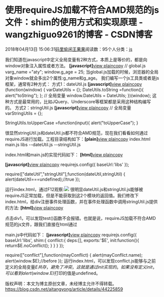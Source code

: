 
# 使用requireJS加载不符合AMD规范的js文件：shim的使用方式和实现原理 - wangzhiguo9261的博客 - CSDN博客


2018年04月13日 15:06:31[码里偷闲王果果](https://me.csdn.net/wangzhiguo9261)阅读数：95个人分类：[js](https://blog.csdn.net/wangzhiguo9261/article/category/7508784)


我们知道在javascript中定义全局变量有2种方式，本质上是等价的，都是向window对象注入属性或者方法。
**[javascript]**[view plain](https://blog.csdn.net/aitangyong/article/details/44225859#)[copy](https://blog.csdn.net/aitangyong/article/details/44225859#)
// global.js
varg_name ="aty";
window.g_age = 25;
当global.js加载的时候，浏览器的全局对象window就会多出2个属性:g_name和g_age。
我们编写一个js工具类或者是js框架，通常有2种方式：
方式1：dateUtil.js
**[javascript]**[view plain](https://blog.csdn.net/aitangyong/article/details/44225859#)[copy](https://blog.csdn.net/aitangyong/article/details/44225859#)
(function(window) {
varDateUtils = {};
DateUtils.toString =function(){
alert("toString");
};
// 全局变量
window.DateUtils = DateUtils;
})(window);
这种方式是最常用的，比如JQuery、Underscore等框架都是采用这种结构编写的。
方式2：stringUtil.js
**[javascript]**[view plain](https://blog.csdn.net/aitangyong/article/details/44225859#)[copy](https://blog.csdn.net/aitangyong/article/details/44225859#)
// 全局变量
varStringUtils = {};

StringUtils.toUpperCase =function(input){
alert("toUpperCase");
}

很显然stringUtil.js和dateUtil.js都不符合AMD规范，现在我们看看如何通过requireJS进行加载。工程目录结构如下：**[plain]**[view plain](https://blog.csdn.net/aitangyong/article/details/44225859#)[copy](https://blog.csdn.net/aitangyong/article/details/44225859#)
index.html
main.js
libs
--dateUtil.js
--stringUtil.js

index.html和main.js的实现代码如下：
**[html]**[view plain](https://blog.csdn.net/aitangyong/article/details/44225859#)[copy](https://blog.csdn.net/aitangyong/article/details/44225859#)
<!doctype html>
<html>
<head>
<title>shim</title>
<metacharset="utf-8">
<scriptdata-main="main.js"src="./../requirejs-2.1.15.js"></script>
</head>
<body>
<divid="div1"style="width:200px;height:200px;background-color:\#465ae0;"></div>
</body>
</html>

**[javascript]**[view plain](https://blog.csdn.net/aitangyong/article/details/44225859#)[copy](https://blog.csdn.net/aitangyong/article/details/44225859#)
requirejs.config({
baseUrl:'libs'
});

require(["dateUtil","stringUtil"],function(dateUtil,stringUtil) {
alert(dateUtil===undefined);//true
});

运行index.html，通过F12观察:![](https://img-blog.csdn.net/20150312194932158?watermark/2/text/aHR0cDovL2Jsb2cuY3Nkbi5uZXQvYWl0YW5neW9uZw==/font/5a6L5L2T/fontsize/400/fill/I0JBQkFCMA==/dissolve/70/gravity/Center)
很明显dateUtil.js和stringUtil.js能够被requireJS正常加载，但是不能获取到这2个模块的返回值。我们修改下index.html，给div注册事件处理函数，并在事件处理函数中调用stringUtil.js提供的方法:
**[html]**[view plain](https://blog.csdn.net/aitangyong/article/details/44225859#)[copy](https://blog.csdn.net/aitangyong/article/details/44225859#)
<!doctype html>
<html>
<head>
<title>shim</title>
<metacharset="utf-8">
<scriptdata-main="main.js"src="./../requirejs-2.1.15.js"></script>
<script>
function test()
{
StringUtils.toUpperCase();
}
</script>
</head>
<body>
<divid="div1"style="width:200px;height:200px;background-color:\#465ae0;"onclick="test();"></div>
</body>
</html>
点击div1，可以发现test()函数不会报错。也就是说，requireJS加载不符合AMD规范的js文件，跟我们直接在html通过<script>标签加载，没有太大的差别。js文件中引入的全局变量，依然会存在，依然能够正常使用。
下面我们看下shim参数的使用方式，我们将main.js修改如下:
**[javascript]**[view plain](https://blog.csdn.net/aitangyong/article/details/44225859#)[copy](https://blog.csdn.net/aitangyong/article/details/44225859#)
requirejs.config({
baseUrl:'libs',
shim:{
dateUtil:{
deps:[],
exports:'DateUtils'
},
stringUtil:{
deps:[],
exports:'StringUtils'
}
}
});

require(["dateUtil","stringUtil"],function(dateUtil,stringUtil) {
stringUtil.toUpperCase();
dateUtil.toString();
});
这段代码可以正常运行，可以看到：shim参数能够帮助我们以AMD模块的方式，使用那些不符合AMD规范的模块。下面接介绍下：deps和exports的含义。exports很好理解，就是模块的返回值。main.js中exports的值，一定要与dateUtil.js和stringUtil.js中暴露出的全局变量名称一致。很显然dateUtil.js和stringUtil.js这2个模块的返回值，就是暴露出的全局变量window.DateUtils和window.StringUtils，requireJS框架就是将这些全局变量的值返回，作为模块的返回结果。如果dateUtil.js或stringUtil.js中暴露了多个全局变量，那么exports可以指定其中任何的一个，作为模块的返回结果。不过一般的框架，都只会使用1个全局变量，这样冲突的可能性会减少，毕竟全局变量越少越好。
上面我们编写的dateUtil.js和stringUtil.js，都不依赖于其他js模块，所以指定的deps是空数组。下面我们编写的aplugin.js和bplugin.js都依赖于模块util.js。
**[javascript]**[view plain](https://blog.csdn.net/aitangyong/article/details/44225859#)[copy](https://blog.csdn.net/aitangyong/article/details/44225859#)
//aplugin.js
(function(window,util) {
vara = {};
a.toString =function(){
alert("a="+util.add(1,2));
};
// 全局变量
window.a = a;
})(window,util);
**[javascript]**[view plain](https://blog.csdn.net/aitangyong/article/details/44225859#)[copy](https://blog.csdn.net/aitangyong/article/details/44225859#)
//bplugin.js
varb = {};
b.toString =function(){
alert("b="+util.add(1,2));
}
**[javascript]**[view plain](https://blog.csdn.net/aitangyong/article/details/44225859#)[copy](https://blog.csdn.net/aitangyong/article/details/44225859#)
//util.js
varutil = {};
util.add =function(v1,v2){
returnv1+v2;
};
main.js代码如下，只有设置正确的依赖顺序，使用的时候才不会出问题。
**[javascript]**[view plain](https://blog.csdn.net/aitangyong/article/details/44225859#)[copy](https://blog.csdn.net/aitangyong/article/details/44225859#)
requirejs.config({
baseUrl:'libs',
shim:{
dateUtil:{
deps:[],
exports:'DateUtils'
},
stringUtil:{
deps:[],
exports:'StringUtils'
},
aplugin:{
deps:["util"],
exports:'a'
},
bplugin:{
deps:["util"],
exports:'b'
}
}
});

require(["stringUtil","dateUtil","aplugin","bplugin"],function(string,date) {
//string.toString();
//date.toString();
varaPl = require("aplugin");
varbPl = require("bplugin");
aPl.toString();
bPl.toString();
});
很显然util.js也不符合AMD规范，如果A模块依赖于B模块，A模块不符合AMD规范(使用的是全局变量)，那么B模块也必须是使用全局变量，否则会报错。即如果将util.js改成符合AMD规范的写法，那么aplugin.js和bplugin.js都会因找不到util对象而报错。
**[javascript]**[view plain](https://blog.csdn.net/aitangyong/article/details/44225859#)[copy](https://blog.csdn.net/aitangyong/article/details/44225859#)
// 符合AMD规范的util.js
define(function(){
functionadd(v1,v2)
{
returnv1+v2;
}
return{"add":add};
});

最后我们看下shim配置参数中init的作用。init可以指定一个函数主要就是用来避免类库之间的冲突。由于不符合AMD规范的js文件，会使用全局变量。所以当加载多个模块的时候存在名字冲突的可能。比如JQuery、UnderScore等框架都会提供一个noConflict()函数来避免名字冲突，noConflict()的实现原理可以[参考这篇文章](http://blog.csdn.net/aitangyong/article/details/44200751)。我们编写一个不符合AMD规范的模块conflict.js，使用了全局变量$E，并提供noConflict方法。
**[javascript]**[view plain](https://blog.csdn.net/aitangyong/article/details/44225859#)[copy](https://blog.csdn.net/aitangyong/article/details/44225859#)
(function(window) {
// 保存之前数据
var_$E = window.$E;
varmyplugin = {"name":"aty"};
myplugin.noConflict =function(){
window.$E = _$E;
returnmyplugin;
};
// 向全局对象注册$E
window.$E = myplugin;
})(window);

将index.html修改如下，在requireJS加载之前，先定义一个全局变量$E。
**[html]**[view plain](https://blog.csdn.net/aitangyong/article/details/44225859#)[copy](https://blog.csdn.net/aitangyong/article/details/44225859#)
<!doctype html>
<html>
<head>
<title>shim</title>
<metacharset="utf-8">
<script>
var $E="before";
</script>
<scriptdata-main="main.js"src="./../requirejs-2.1.15.js"></script>
</head>
<body>
<divid="div1"style="width:200px;height:200px;background-color:\#465ae0;"onclick="test();"></div>
</body>
</html>

main.js中代码如下：
**[javascript]**[view plain](https://blog.csdn.net/aitangyong/article/details/44225859#)[copy](https://blog.csdn.net/aitangyong/article/details/44225859#)
requirejs.config({
baseUrl:'libs',
shim:{
conflict:{
deps:[],
exports:'$E',
init:function(){
return$E.noConflict();
}
}
}
});

require(["conflict"],function(mayConflict) {
alert(mayConflict.name);
alert(window.$E);//before
});
运行index.html，可以发现conflict.js能够与之前定义的全局变量$E共存，避免了冲突，这就是通过init实现的。如果没有定义init，可以看到alert(window.$E)打印的值是undefined。

版权声明：本文为博主原创文章，未经博主允许不得转载。            https://blog.csdn.net/aitangyong/article/details/44225859


